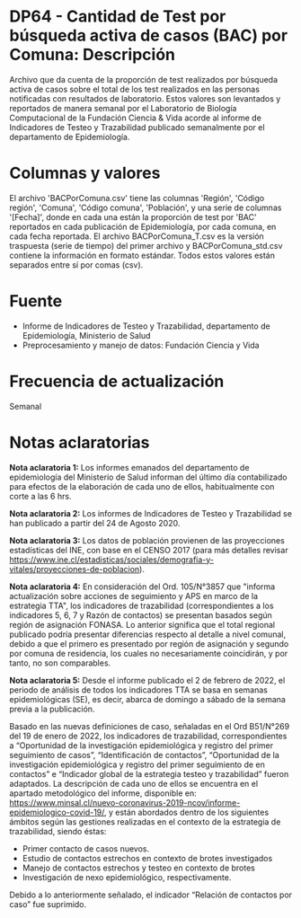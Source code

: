 # DP64 - Cantidad de Test por búsqueda activa de casos (BAC) por Comuna: Descripción
Archivo que da cuenta de la proporción de test realizados por búsqueda activa de casos sobre el total de los test realizados en las personas notificadas con resultados de laboratorio.
Estos valores son levantados y reportados de manera semanal por el Laboratorio de Biología Computacional de la Fundación Ciencia & Vida 
acorde al informe de Indicadores de Testeo y Trazabilidad publicado semanalmente por el departamento de Epidemiología.

# Columnas y valores

El archivo 'BACPorComuna.csv' tiene las columnas 'Región', 'Código región', 'Comuna', 'Código comuna', 'Población', y una serie de columnas '[Fecha]', donde en cada una están la proporción de test por 'BAC' reportados en cada publicación de Epidemiología, por cada comuna, en cada fecha reportada. El archivo BACPorComuna_T.csv es la versión traspuesta (serie de tiempo) del primer archivo y BACPorComuna_std.csv contiene la información en formato estándar. Todos estos valores están separados entre sí por comas (csv).

# Fuente
* Informe de Indicadores de Testeo y Trazabilidad, departamento de Epidemiología, Ministerio de Salud
* Preprocesamiento y manejo de datos: Fundación Ciencia y Vida

# Frecuencia de actualización
Semanal

# Notas aclaratorias

**Nota aclaratoria 1:** Los informes emanados del departamento de epidemiología del Ministerio de Salud informan del último día contabilizado para efectos de la elaboración de cada uno de ellos, habitualmente con corte a las 6 hrs.

**Nota aclaratoria 2:** Los informes de Indicadores de Testeo y Trazabilidad se han publicado a partir del 24 de Agosto 2020.

**Nota aclaratoria 3:** Los datos de población provienen de las proyecciones estadísticas del INE, con base en el CENSO 2017 (para más detalles revisar https://www.ine.cl/estadisticas/sociales/demografia-y-vitales/proyecciones-de-poblacion).

**Nota aclaratoria 4:** En consideración del Ord. 105/N°3857 que "informa actualización sobre acciones de seguimiento y APS en marco de la estrategia TTA", los indicadores de trazabilidad (correspondientes a los indicadores 5, 6, 7 y Razón de contactos) se presentan basados según región de asignación FONASA. Lo anterior significa que el total regional publicado podría presentar diferencias respecto al detalle a nivel comunal, debido a que el primero es presentado por región de asignación y segundo por comuna de residencia, los cuales no necesariamente coincidirán, y por tanto, no son comparables.

**Nota aclaratoria 5:** Desde el informe publicado el 2 de febrero de 2022, el periodo de análisis de todos los indicadores TTA se basa en semanas epidemiológicas (SE), es decir, abarca de domingo a sábado de la semana previa a la publicación.

Basado en las nuevas definiciones de caso, señaladas en el Ord B51/N°269 del 19 de enero de 2022, los indicadores de trazabilidad, correspondientes a “Oportunidad de la investigación epidemiológica y registro del primer seguimiento de casos”, “Identificación de contactos”, “Oportunidad de la investigación epidemiológica y registro del primer seguimiento de en contactos” e “Indicador global de la estrategia testeo y trazabilidad” fueron adaptados. La descripción de cada uno de ellos se encuentra en el apartado metodológico del informe, disponible en: https://www.minsal.cl/nuevo-coronavirus-2019-ncov/informe-epidemiologico-covid-19/, y están abordados dentro de los siguientes ámbitos según las gestiones realizadas en el contexto de la estrategia de trazabilidad, siendo éstas:

- Primer contacto de casos nuevos.
- Estudio de contactos estrechos en contexto de brotes investigados
- Manejo de contactos estrechos y testeo en contexto de brotes
- Investigación de nexo epidemiológico, respectivamente.

Debido a lo anteriormente señalado, el indicador “Relación de contactos por caso” fue suprimido.